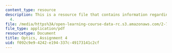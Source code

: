 ```yaml
---
content_type: resource
description: This is a resource file that contains information regarding optics, assignment
  4.
file: /media/https%3A/open-learning-course-data-rc.s3.amazonaws.com/2-71-optics-spring-2014/f092c9e94242e194337c49173141c2cf_MIT2_71S14_HW_4.pdf
file_type: application/pdf
resourcetype: Document
title: Optics, Assignment 4
uid: f092c9e9-4242-e194-337c-49173141c2cf
---
```

